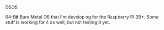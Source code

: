 DSOS

64-Bit Bare Metal OS that I'm developing for the Raspberry PI 3B+.  Some stuff is working for 4 as well, but not testing it yet.
